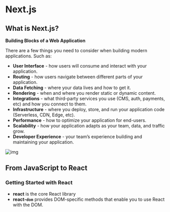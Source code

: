 # Next.js

## What is Next.js?

**Building Blocks of a Web Application**

There are a few things you need to consider when building modern applications. Such as:

- **User Interface** - how users will consume and interact with your application.
- **Routing** - how users navigate between different parts of your application.
- **Data Fetching** - where your data lives and how to get it.
- **Rendering** - when and where you render static or dynamic content.
- **Integrations** - what third-party services you use (CMS, auth, payments, etc) and how you connect to them.
- **Infrastructure** - where you deploy, store, and run your application code (Serverless, CDN, Edge, etc).
- **Performance** - how to optimize your application for end-users.
- **Scalability** - how your application adapts as your team, data, and traffic grow.
- **Developer Experience** - your team’s experience building and maintaining your application.

![img](https://nextjs.org/static/images/learn/foundations/next-app.png)

## From JavaScript to React

### Getting Started with React

- **react** is the core React library
- **react-`dom`** provides DOM-specific methods that enable you to use React with the DOM.

 